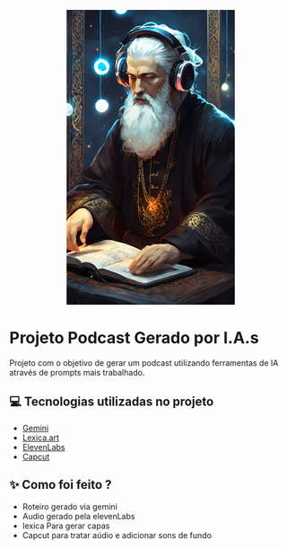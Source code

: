 <p align="center">
<img 
    src="./capa/cover.jpg"
    width="300"
/>
</p>


# Projeto Podcast Gerado por I.A.s
Projeto com o objetivo de gerar um podcast utilizando ferramentas de IA através de prompts mais trabalhado.

## 💻 Tecnologias utilizadas no projeto

- [Gemini](https://gemini.google.com/app) 
- [Lexica.art](https://lexica.art/)
- [ElevenLabs](https://beta.elevenlabs.io/)
- [Capcut](https://www.capcut.com/pt-br/)

## ✨ Como foi feito ?

- Roteiro gerado via gemini
- Audio gerado pela elevenLabs
- lexica Para gerar capas
- Capcut para tratar aúdio e adicionar sons de fundo